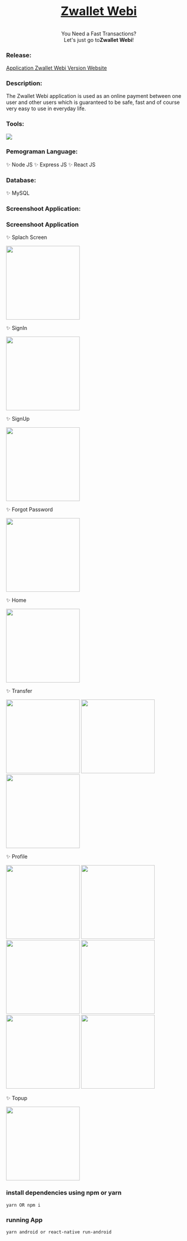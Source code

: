 <h1 align="center">
<a href="#" color="blue">

### Zwallet Webi

</a>

</h1>

<p align="center">
 You Need a Fast Transactions?
<br/>
Let's just go to<strong>Zwallet Webi</strong>!
</p>

### Release:

[Application Zwallet Webi Version Website](https://zwalletbi.web.app)

### Description:

The Zwallet Webi application is used as an online payment between one user and other users which is guaranteed to be safe, fast and of course very easy to use in everyday life.

### Tools:

<img src="https://camo.githubusercontent.com/843045709ac42b1dc5098443b2c95c78206d6eeda2ef8e1e0630756b061f6b8e/68747470733a2f2f696d672e736869656c64732e696f2f62616467652f54657874253230456469746f722d56697375616c25323053747564696f253230436f64652d626c75653f266c6f676f3d76697375616c25323073747564696f253230636f6465266c6f676f436f6c6f723d626c7565">

### Pemograman Language:

✨ Node JS
✨ Express JS
✨ React JS

### Database:

✨ MySQL

### Screenshoot Application:

### Screenshoot Application

✨ Splach Screen

<img src="https://user-images.githubusercontent.com/46896802/102500524-fdb64480-40ae-11eb-93a4-428fd3f7649a.png" width="200">

✨ SignIn

<img src="https://user-images.githubusercontent.com/46896802/102500450-e9724780-40ae-11eb-9931-47ce6f277094.png" width="200">

✨ SignUp

<img src="https://user-images.githubusercontent.com/46896802/102500406-e11a0c80-40ae-11eb-8006-c11b616911e2.png" width="200">

✨ Forgot Password

<img src="https://user-images.githubusercontent.com/46896802/102500477-ef682880-40ae-11eb-9e7d-36f0bed97f8e.png" width="200">

✨ Home

<img src="https://user-images.githubusercontent.com/46896802/102500502-f727cd00-40ae-11eb-9ff0-1b01e94752cb.png" width="200">

✨ Transfer

<img src="https://user-images.githubusercontent.com/46896802/102502559-58e93680-40b1-11eb-9411-b64d37b9bd0c.png" width="200">

<img src="https://user-images.githubusercontent.com/46896802/102502564-5a1a6380-40b1-11eb-8d3b-4336d8cb6d86.png" width="200">

<img src="https://user-images.githubusercontent.com/46896802/102502566-5ab2fa00-40b1-11eb-82ce-1757031f7869.png" width="200">

✨ Profile

<img src="https://user-images.githubusercontent.com/46896802/102500610-145c9b80-40af-11eb-86dc-ee751d8fc7ac.png" width="200">

<img src="https://user-images.githubusercontent.com/46896802/102502569-5b4b9080-40b1-11eb-8998-b465f6094dc3.png" width="200">

<img src="https://user-images.githubusercontent.com/46896802/102500618-16bef580-40af-11eb-884a-da35c3a478aa.png" width="200">

<img src="https://user-images.githubusercontent.com/46896802/102500622-17f02280-40af-11eb-8148-4288c83c95b3.png" width="200">

<img src="https://user-images.githubusercontent.com/46896802/102500626-17f02280-40af-11eb-8f20-f5e50f2a5170.png" width="200">

<img src="https://user-images.githubusercontent.com/46896802/102500629-19214f80-40af-11eb-8648-cdc84479872d.png" width="200">

✨ Topup

<img src="https://user-images.githubusercontent.com/46896802/102500631-19b9e600-40af-11eb-9ba6-4ec5a11fe35f.png" width="200">

### install dependencies using npm or yarn

```
yarn OR npm i
```

### running App

```
yarn android or react-native run-android
```
